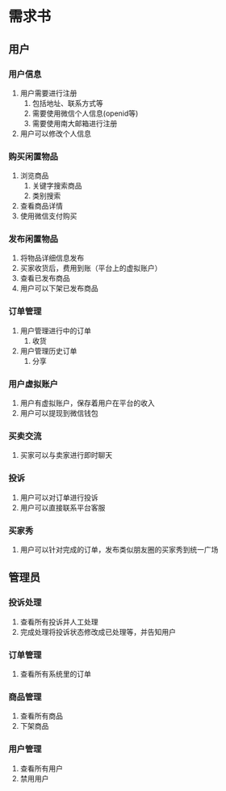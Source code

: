 # 需求书

## 用户

### 用户信息

1. 用户需要进行注册
   1. 包括地址、联系方式等
   2. 需要使用微信个人信息(openid等)
   3. 需要使用南大邮箱进行注册
2. 用户可以修改个人信息

### 购买闲置物品

1. 浏览商品
   1. 关键字搜索商品
   2. 类别搜索
2. 查看商品详情
3. 使用微信支付购买

### 发布闲置物品

1. 将物品详细信息发布
2. 买家收货后，费用到账（平台上的虚拟账户）
3. 查看已发布商品
4. 用户可以下架已发布商品

### 订单管理

1. 用户管理进行中的订单
   1. 收货
2. 用户管理历史订单
   1. 分享

### 用户虚拟账户

1. 用户有虚拟账户，保存着用户在平台的收入
2. 用户可以提现到微信钱包

### 买卖交流

1. 买家可以与卖家进行即时聊天

### 投诉

1. 用户可以对订单进行投诉
2. 用户可以直接联系平台客服

### 买家秀

1. 用户可以针对完成的订单，发布类似朋友圈的买家秀到统一广场



## 管理员

### 投诉处理

1. 查看所有投诉并人工处理
2. 完成处理将投诉状态修改成已处理等，并告知用户

### 订单管理

1. 查看所有系统里的订单

### 商品管理

1. 查看所有商品
2. 下架商品

### 用户管理

1. 查看所有用户
2. 禁用用户